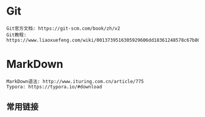 # Git
    Git官方文档: https://git-scm.com/book/zh/v2
    Git教程: https://www.liaoxuefeng.com/wiki/0013739516305929606dd18361248578c67b8067c8c017b000

# MarkDown
    MarkDown语法: http://www.ituring.com.cn/article/775
    Typora: https://typora.io/#download

## 常用链接
